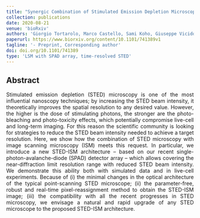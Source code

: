 ```yaml
---
title: "Synergic Combination of Stimulated Emission Depletion Microscopy with Image Scanning Microscopy to Reduce Light Dosage"
collection: publications
date: 2020-08-21
venue: 'bioRxiv'
authors: 'Giorgio Tortarolo, Marco Castello, Sami Koho, Giuseppe Vicidomini'
paperurl: https://www.biorxiv.org/content/10.1101/741389v1
tagline: '- Preprint, Corresponding author'
doi: doi.org/10.1101/741389
type: 'LSM with SPAD array, time-resolved STED'
---
```


<h2> Abstract </h2>
<p align= "justify">
Stimulated emission depletion (STED) microscopy is one of the most influential nanoscopy techniques; by increasing the STED beam intensity, it theoretically improves the spatial resolution to any desired value. However, the higher is the dose of stimulating photons, the stronger are the photo-bleaching and photo-toxicity effects, which potentially compromise live-cell and long-term imaging. For this reason the scientific community is looking for strategies to reduce the STED beam intensity needed to achieve a target resolution. Here, we show how the combination of STED microscopy with image scanning microscopy (ISM) meets this request. In particular, we introduce a new STED-ISM architecture – based on our recent single-photon-avalanche-diode (SPAD) detector array – which allows covering the near-diffraction limit resolution range with reduced STED beam intensity. We demonstrate this ability both with simulated data and in live-cell experiments. Because of (i) the minimal changes in the optical architecture of the typical point-scanning STED microscope; (ii) the parameter-free, robust and real-time pixel-reassignment method to obtain the STED-ISM image; (iii) the compatibility with all the recent progresses in STED microscopy, we envisage a natural and rapid upgrade of any STED microscope to the proposed STED-ISM architecture.
  
